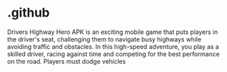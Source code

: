 # .github
Drivers Highway Hero APK is an exciting mobile game that puts players in the driver's seat, challenging them to navigate busy highways while avoiding traffic and obstacles. In this high-speed adventure, you play as a skilled driver, racing against time and competing for the best performance on the road. Players must dodge vehicles
